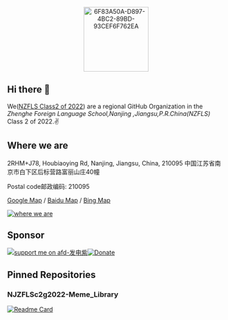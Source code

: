 <p align="center">
<a href="https://github.com/NJZFLSc2g2022/NJZFLSc2g2022-Elementary_File/blob/main/">
  <img width="150" src="hhttps://github.com/NJZFLSc2g2022/NJZFLSc2g2022-Elementary_File/blob/main/6F83A50A-D897-4BC2-89BD-93CEF6F762EA.jpeg" alt="6F83A50A-D897-4BC2-89BD-93CEF6F762EA" width="300">
</a>
<br>

## Hi there 👋

We([NZFLS Class2 of 2022](https://github.com/NJZFLSc2g2022)) are a regional GitHub Organization in the _Zhenghe Foreign Language School,Nanjing ,Jiangsu,P.R.China(NZFLS)_  Class 2 of 2022.✌️

## Where we are

2RHM+J78, Houbiaoying Rd, Nanjing, Jiangsu, China, 210095  中国江苏省南京市白下区后标营路富丽山庄40幢

Postal code邮政编码: 210095

[Google Map](https://goo.gl/maps/Nnm2qGfBnvaxWHDg8) / [Baidu Map](https://j.map.baidu.com/54/cLgJ) / [Bing Map](https://www.bing.com/maps?osid=a95b4ff0-e496-4726-93f3-c1d7290b7be9&cp=pb4bb8tx25jd&lvl=16&v=2&sV=2&form=S00027)

[![where we are](https://user-images.githubusercontent.com/91039316/228396471-85aa7afc-0e28-48e3-80f9-9f52456553b8.jpeg)](https://goo.gl/maps/Nnm2qGfBnvaxWHDg8)

## Sponsor

[![support me on afd-发电紫](https://user-images.githubusercontent.com/91039316/229685800-ad7aac90-21bb-4014-afe6-60e6ea9902e3.svg)](https://afdian.net/@FredW)[![Donate](https://liberapay.com/assets/widgets/donate.svg)](https://liberapay.com/FredQSWang)

## Pinned Repositories

### NJZFLSc2g2022-Meme_Library



[![Readme Card](https://github-readme-stats.vercel.app/api/pin/?username=NJZFLSc2g2022&repo=NJZFLSc2g2022-Meme_Library)](https://github.com/NJZFLSc2g2022/NJZFLSc2g2022-Meme_Library)

<!--

**Here are some ideas to get you started:**

🙋‍♀️ A short introduction - what is your organization all about?
🌈 Contribution guidelines - how can the community get involved?
👩‍💻 Useful resources - where can the community find your docs? Is there anything else the community should know?
🍿 Fun facts - what does your team eat for breakfast?
🧙 Remember, you can do mighty things with the power of [Markdown](https://docs.github.com/github/writing-on-github/getting-started-with-writing-and-formatting-on-github/basic-writing-and-formatting-syntax)
-->
